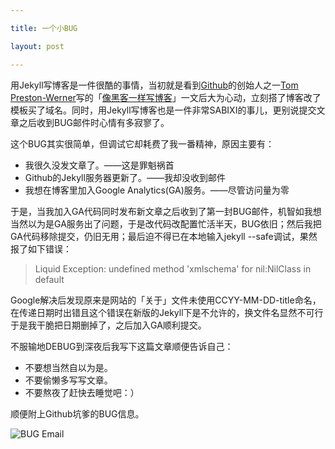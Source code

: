 ```yaml
---

title: 一个小BUG

layout: post

---
```

用Jekyll写博客是一件很酷的事情，当初就是看到[Github][1]的创始人之一[Tom Preston-Werner][2]写的「[像黑客一样写博客][3]」一文后大为心动，立刻搭了博客改了模板买了域名。同时，用Jekyll写博客也是一件非常SABIXI的事儿，更别说提交文章之后收到BUG邮件时心情有多寂寥了。

这个BUG其实很简单，但调试它却耗费了我一番精神，原因主要有：

* 我很久没发文章了。——这是罪魁祸首
* Github的Jekyll服务器更新了。——我却没收到邮件
* 我想在博客里加入Google Analytics(GA)服务。——尽管访问量为零

于是，当我加入GA代码同时发布新文章之后收到了第一封BUG邮件，机智如我想当然以为是GA服务出了问题，于是改代码改配置忙活半天，BUG依旧；然后我把GA代码移除提交，仍旧无用；最后迫不得已在本地输入jekyll --safe调试，果然报了如下错误：

>Liquid Exception: undefined method 'xmlschema' for nil:NilClass in default

Google解决后发现原来是网站的「关于」文件未使用CCYY-MM-DD-title命名，在传递日期时出错且这个错误在新版的Jekyll下是不允许的，换文件名显然不可行于是我干脆把日期删掉了，之后加入GA顺利提交。

不服输地DEBUG到深夜后我写下这篇文章顺便告诉自己：

* 不要想当然自以为是。
* 不要偷懒多写写文章。
* 不要熬夜了赶快去睡觉吧：）

顺便附上Github坑爹的BUG信息。

![BUG Email][4]

[1]:http://github.com
[2]:http://tom.preston-werner.com/
[3]:http://tom.preston-werner.com/2008/11/17/blogging-like-a-hacker.html
[4]:http://i.imgur.com/dlD2Ox3.png